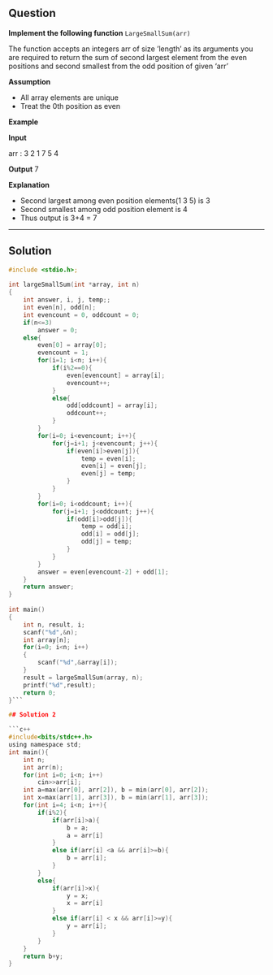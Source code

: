 ## Question

**Implement the following function**
`LargeSmallSum(arr)`

The function accepts an integers arr of size ’length’ as its arguments you are required to return the sum of second largest  element from the even positions and second smallest from the odd position of given ‘arr’

**Assumption**
- All array elements are unique
- Treat the 0th position as even

**Example**

**Input**

arr : 3 2 1 7 5 4

**Output**
7

**Explanation**
- Second largest among even position elements(1 3 5) is 3
- Second smallest among odd position element is 4
- Thus output is 3+4 = 7
___
## Solution

```c
#include <stdio.h>;
 
int largeSmallSum(int *array, int n)
{
    int answer, i, j, temp;;
    int even[n], odd[n];
    int evencount = 0, oddcount = 0;
    if(n<=3)
        answer = 0;
    else{
        even[0] = array[0];
        evencount = 1;
        for(i=1; i<n; i++){
            if(i%2==0){
                even[evencount] = array[i];
                evencount++;
            }
            else{
                odd[oddcount] = array[i];
                oddcount++;
            }  
        }
        for(i=0; i<evencount; i++){
            for(j=i+1; j<evencount; j++){
                if(even[i]>even[j]){
                    temp = even[i];
                    even[i] = even[j];
                    even[j] = temp;
                }
            }
        }
        for(i=0; i<oddcount; i++){
            for(j=i+1; j<oddcount; j++){
                if(odd[i]>odd[j]){
                    temp = odd[i];
                    odd[i] = odd[j];
                    odd[j] = temp;
                }
            }
        }
        answer = even[evencount-2] + odd[1];
    }
    return answer;
}
 
int main()
{
    int n, result, i;
    scanf("%d",&n);
    int array[n];
    for(i=0; i<n; i++)
    {
        scanf("%d",&array[i]);
    }
    result = largeSmallSum(array, n);
    printf("%d",result);
    return 0;
}```

## Solution 2

```c++
#include<bits/stdc++.h>
using namespace std;
int main(){
    int n;
    int arr(n);
    for(int i=0; i<n; i++)
        cin>>arr[i];
    int a=max(arr[0], arr[2]), b = min(arr[0], arr[2]);
    int x=max(arr[1], arr[3]), b = min(arr[1], arr[3]);
    for(int i=4; i<n; i++){
        if(i%2){
            if(arr[i]>a){
                b = a;
                a = arr[i]
            }
            else if(arr[i] <a && arr[i]>=b){
                b = arr[i];
            }
        }
        else{
            if(arr[i]>x){
                y = x;
                x = arr[i]
            }
            else if(arr[i] < x && arr[i]>=y){
                y = arr[i];
            }
        }
    }
    return b+y;
}
```